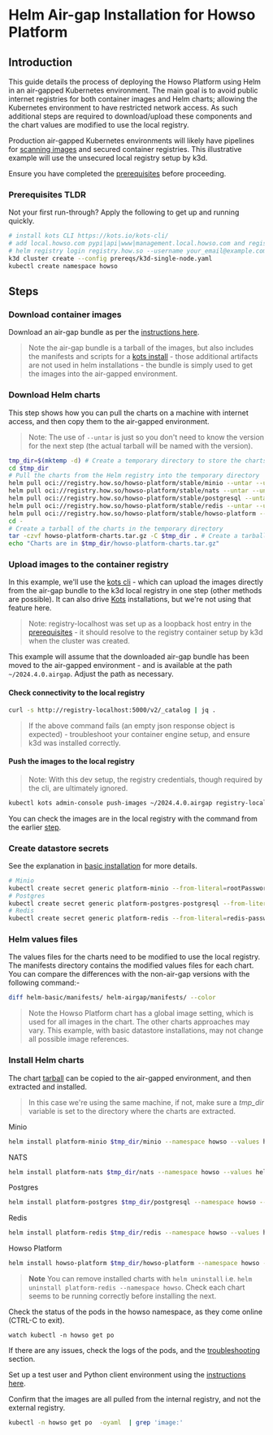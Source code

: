 # Helm Air-gap Installation for Howso Platform

## Introduction

This guide details the process of deploying the Howso Platform using Helm in an air-gapped Kubernetes environment.  The main goal is to avoid public internet registries for both container images and Helm charts; allowing the Kubernetes environment to have restricted network access.  As such additional steps are required to download/upload these components and the chart values are modified to use the local registry.

Production air-gapped Kubernetes environments will likely have pipelines for [scanning images](../container-scanning/README.md) and secured container registries.  This illustrative example will use the unsecured local registry setup by k3d.

Ensure you have completed the [prerequisites](../prereqs/README.md) before proceeding.

### Prerequisites TLDR

Not your first run-through?  Apply the following to get up and running quickly. 
```sh
# install kots CLI https://kots.io/kots-cli/ 
# add local.howso.com pypi|api|www|management.local.howso.com and registry-localhost to /etc/hosts 
# helm registry login registry.how.so --username your_email@example.com --password your_license_id 
k3d cluster create --config prereqs/k3d-single-node.yaml
kubectl create namespace howso
```

## Steps

### Download container images

Download an air-gap bundle as per the [instructions here](../container-images/README.md#download-air-gap-bundle).

> Note the air-gap bundle is a tarball of the images, but also includes the manifests and scripts for a [kots install](../kots-existing-cluster-airgap/README.md) - those additional artifacts are not used in helm installations - the bundle is simply used to get the images into the air-gapped environment.


### Download Helm charts

This step shows how you can pull the charts on a machine with internet access, and then copy them to the air-gapped environment.

> Note: The use of `--untar` is just so you don't need to know the version for the next step (the actual tarball will be named with the version).  

```sh
tmp_dir=$(mktemp -d) # Create a temporary directory to store the charts
cd $tmp_dir
# Pull the charts from the Helm registry into the temporary directory
helm pull oci://registry.how.so/howso-platform/stable/minio --untar --untardir .
helm pull oci://registry.how.so/howso-platform/stable/nats --untar --untardir .
helm pull oci://registry.how.so/howso-platform/stable/postgresql --untar --untardir .
helm pull oci://registry.how.so/howso-platform/stable/redis --untar --untardir .
helm pull oci://registry.how.so/howso-platform/stable/howso-platform --untar --untardir .
cd -
# Create a tarball of the charts in the temporary directory
tar -czvf howso-platform-charts.tar.gz -C $tmp_dir . # Create a tarball of the charts
echo "Charts are in $tmp_dir/howso-platform-charts.tar.gz"
```

### Upload images to the container registry 

In this example, we'll use the [kots cli](https://kots.io/kots-cli/) - which can upload the images directly from the air-gap bundle to the k3d local registry in one step (other methods are possible).  It can also drive [Kots](../kots-existing-cluster/README.md) installations, but we're not using that feature here.

> Note: registry-localhost was set up as a loopback host entry in the [prerequisites](../prereqs/README.md) - it should resolve to the registry container setup by k3d when the cluster was created. 

This example will assume that the downloaded air-gap bundle has been moved to the air-gapped environment - and is available at the path `~/2024.4.0.airgap`.  Adjust the path as necessary.

#### Check connectivity to the local registry

```sh
curl -s http://registry-localhost:5000/v2/_catalog | jq .
```
> If the above command fails (an empty json response object is expected) - troubleshoot your container engine setup, and ensure k3d was installed correctly. 

#### Push the images to the local registry

> Note: With this dev setup, the registry credentials, though required by the cli, are ultimately ignored.

```sh
kubectl kots admin-console push-images ~/2024.4.0.airgap registry-localhost:5000 --registry-username reguser --registry-password pw --namespace howso --skip-registry-check
```

You can check the images are in the local registry with the command from the earlier [step](#check-connectivity-to-the-local-registry).

### Create datastore secrets

See the explanation in [basic installation](../helm-basic/README.md#create-datastore-secrets) for more details.

```sh
# Minio
kubectl create secret generic platform-minio --from-literal=rootPassword="$(openssl rand -base64 20)" --from-literal=rootUser="$(openssl rand -base64 20)" --dry-run=client -o yaml | kubectl -n howso apply -f -
# Postgres
kubectl create secret generic platform-postgres-postgresql --from-literal=postgres-password="$(openssl rand -base64 20)" --dry-run=client -o yaml | kubectl -n howso apply -f -
# Redis
kubectl create secret generic platform-redis --from-literal=redis-password="$(openssl rand -base64 20)" --dry-run=client -o yaml | kubectl -n howso apply -f -
```


### Helm values files

The values files for the charts need to be modified to use the local registry.  The manifests directory contains the modified values files for each chart.  You can compare the differences with the non-air-gap versions with the following command:- 

```sh
diff helm-basic/manifests/ helm-airgap/manifests/ --color
```
> Note the Howso Platform chart has a global image setting, which is used for all images in the chart.  The other charts approaches may vary.  This example, with basic datastore installations, may not change all possible image references.

### Install Helm charts 

The chart [tarball](#download-helm-charts) can be copied to the air-gapped environment, and then extracted and installed.
> In this case we're using the same machine, if not, make sure a _tmp_dir_ variable is set to the directory where the charts are extracted.


Minio
```sh
helm install platform-minio $tmp_dir/minio --namespace howso --values helm-airgap/manifests/minio.yaml --wait
```

NATS
```sh
helm install platform-nats $tmp_dir/nats --namespace howso --values helm-airgap/manifests/nats.yaml --wait
```

Postgres
```sh
helm install platform-postgres $tmp_dir/postgresql --namespace howso --values helm-airgap/manifests/postgres.yaml --wait
```

Redis
```sh
helm install platform-redis $tmp_dir/redis --namespace howso --values helm-airgap/manifests/redis.yaml --wait
```

Howso Platform
```sh
helm install howso-platform $tmp_dir/howso-platform --namespace howso --values helm-airgap/manifests/howso-platform.yaml
```

> **Note** You can remove installed charts with `helm uninstall` i.e. `helm uninstall platform-redis --namespace howso`.  Check each chart seems to be running correctly before installing the next. 

Check the status of the pods in the howso namespace, as they come online (CTRL-C to exit).
```
watch kubectl -n howso get po 
```

If there are any issues, check the logs of the pods, and the [troubleshooting](../common/README.md#troubleshooting) section.

Set up a test user and Python client environment using the [instructions here](../common/README.md#login-to-the-howso-platform).

Confirm that the images are all pulled from the internal registry, and not the external registry.
```sh
kubectl -n howso get po  -oyaml  | grep 'image:'
```